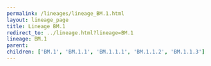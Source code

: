 ```yaml
---
permalink: /lineages/lineage_BM.1.html
layout: lineage_page
title: Lineage BM.1
redirect_to: ../lineage.html?lineage=BM.1
lineage: BM.1
parent: 
children: ['BM.1', 'BM.1.1', 'BM.1.1.1', 'BM.1.1.2', 'BM.1.1.3']
---
```

